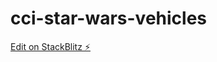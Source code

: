 # cci-star-wars-vehicles

[Edit on StackBlitz ⚡️](https://stackblitz.com/edit/cci-star-wars-vehicles)